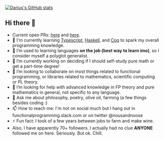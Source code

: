 [![Darius's GitHub stats](https://github-readme-stats.vercel.app/api?username=djtrack16)](https://github.com/anuraghazra/github-readme-stats)

<!--
[![Most Used Languages](https://github-readme-stats.vercel.app/api/top-langs/?username=djtrack16)](https://github.com/anuraghazra/github-readme-stats)
-->

## Hi there 👋

<!--
**djtrack16/djtrack16** is a ✨ _special_ ✨ repository because its `README.md` (this file) appears on your GitHub profile.
-->

- Current open PRs: [here](https://github.com/TheAlgorithms/Haskell/pull/57) and [here](https://github.com/TheAlgorithms/Haskell/pull/56).
- 🌱 I'm currently learning [Typescript](https://github.com/microsoft/TypeScript), [Haskell](https://www.haskell.org/), and [Coq](https://github.com/coq/coq) to spark my overall programming knowledge.
- 🔭 I’m used to learning languages **on the job (best way to learn imo)**, so I consider myself a polyglot generalist.
- 🔭 I’m currently working on deciding if I should self-study pure math or get a part-time degree! 
- 👯 I’m looking to collaborate on most things related to functional programming, or libraries related to mathematics, scientific computing or PL theory.
- 🤔 I’m looking for help with advanced knowledge in FP theory and pure mathematics in general, not specific to any language.
- 💬 Ask me about philosophy, poetry, olive oil, farming (a few things besides coding :)
- 📫 How to reach me: I'm not on social much but I hang out in functionalprogramming.slack.com or on twitter @nousandnoose
- ⚡ Fun fact: I took of a few years between jobs to farm and make wine.
- Also, I have apparently 70+ followers. I actually had no clue **ANYONE** followed me on here. Seriously. But ok. Chill.
